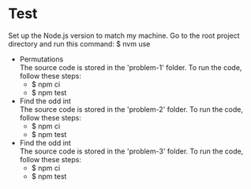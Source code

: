 
# Test
Set up the Node.js version to match my machine. Go to the root project directory and run this command: $ nvm use

- Permutations\
    The source code is stored in the 'problem-1' folder. To run the code, follow these steps:
    - $ npm ci
    - $ npm test
- Find the odd int\
    The source code is stored in the 'problem-2' folder. To run the code, follow these steps:
    - $ npm ci
    - $ npm test
- Find the odd int\
    The source code is stored in the 'problem-3' folder. To run the code, follow these steps:
    - $ npm ci
    - $ npm test
